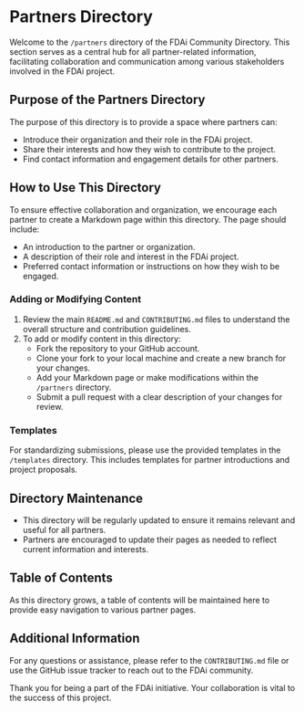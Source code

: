 # Partners Directory

Welcome to the `/partners` directory of the FDAi Community Directory. This section serves as a central hub for all partner-related information, facilitating collaboration and communication among various stakeholders involved in the FDAi project.

## Purpose of the Partners Directory

The purpose of this directory is to provide a space where partners can:

- Introduce their organization and their role in the FDAi project.
- Share their interests and how they wish to contribute to the project.
- Find contact information and engagement details for other partners.

## How to Use This Directory

To ensure effective collaboration and organization, we encourage each partner to create a Markdown page within this directory. The page should include:

- An introduction to the partner or organization.
- A description of their role and interest in the FDAi project.
- Preferred contact information or instructions on how they wish to be engaged.

### Adding or Modifying Content

1. Review the main `README.md` and `CONTRIBUTING.md` files to understand the overall structure and contribution guidelines.
2. To add or modify content in this directory:
   - Fork the repository to your GitHub account.
   - Clone your fork to your local machine and create a new branch for your changes.
   - Add your Markdown page or make modifications within the `/partners` directory.
   - Submit a pull request with a clear description of your changes for review.

### Templates

For standardizing submissions, please use the provided templates in the `/templates` directory. This includes templates for partner introductions and project proposals.

## Directory Maintenance

- This directory will be regularly updated to ensure it remains relevant and useful for all partners.
- Partners are encouraged to update their pages as needed to reflect current information and interests.

## Table of Contents

As this directory grows, a table of contents will be maintained here to provide easy navigation to various partner pages.

## Additional Information

For any questions or assistance, please refer to the `CONTRIBUTING.md` file or use the GitHub issue tracker to reach out to the FDAi community.

Thank you for being a part of the FDAi initiative. Your collaboration is vital to the success of this project.

